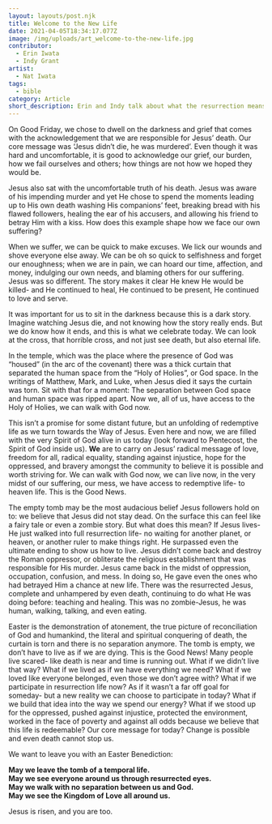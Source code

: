 ```yaml
---
layout: layouts/post.njk
title: Welcome to the New Life
date: 2021-04-05T18:34:17.077Z
image: /img/uploads/art_welcome-to-the-new-life.jpg
contributor:
  - Erin Iwata
  - Indy Grant
artist:
  - Nat Iwata
tags:
  - bible
category: Article
short_description: Erin and Indy talk about what the resurrection means for us.
---
```

On Good Friday, we chose to dwell on the darkness and grief that comes with the acknowledgement that we are responsible for Jesus’ death. Our core message was ‘Jesus didn’t die, he was murdered’. Even though it was hard and uncomfortable, it is good to acknowledge our grief, our burden, how we fail ourselves and others; how things are not how we hoped they would be. 

Jesus also sat with the uncomfortable truth of his death. Jesus was aware of his impending murder and yet He chose to spend the moments leading up to His own death washing His companions’ feet, breaking bread with his flawed followers, healing the ear of his accusers, and allowing his friend to betray Him with a kiss. How does this example shape how we face our own suffering? 

When we suffer, we can be quick to make excuses. We lick our wounds and shove everyone else away. We can be oh so quick to selfishness and forget our enoughness; when we are in pain, we can hoard our time, affection, and money, indulging our own needs, and blaming others for our suffering. Jesus was so different. The story makes it clear He knew He would be killed- and He continued to heal, He continued to be present, He continued to love and serve. 

It was important for us to sit in the darkness because this is a dark story. Imagine watching Jesus die, and not knowing how the story really ends. But we do know how it ends, and this is what we celebrate today. We can look at the cross, that horrible cross, and not just see death, but also eternal life.

In the temple, which was the place where the presence of God was “housed” (in the arc of the covenant) there was a thick curtain that separated the human space from the “Holy of Holies”, or God space. In the writings of Matthew, Mark, and Luke, when Jesus died it says the curtain was torn. Sit with that for a moment: The separation between God space and human space was ripped apart. Now we, all of us, have access to the Holy of Holies, we can walk with God now. 

This isn’t a promise for some distant future, but an unfolding of redemptive life as we turn towards the Way of Jesus. Even here and now, we are filled with the very Spirit of God alive in us today (look forward to Pentecost, the Spirit of God inside us). **We** are to carry on Jesus’ radical message of love, freedom for all, radical equality, standing against injustice, hope for the oppressed, and bravery amongst the community to believe it is possible and worth striving for. We can walk with God now, we can live now, in the very midst of our suffering, our mess, we have access to redemptive life- to heaven life. This is the Good News. 

The empty tomb may be the most audacious belief Jesus followers hold on to: we believe that Jesus did not stay dead. On the surface this can feel like a fairy tale or even a zombie story. But what does this mean? If Jesus lives- He just walked into full resurrection life- no waiting for another planet, or heaven, or another ruler to make things right. He surpassed even the ultimate ending to show us how to live. Jesus didn’t come back and destroy the Roman oppressor, or obliterate the religious establishment that was responsible for His murder. Jesus came back in the midst of oppression, occupation, confusion, and mess. In doing so, He gave even the ones who had betrayed Him a chance at new life. There was the resurrected Jesus, complete and unhampered by even death, continuing to do what He was doing before: teaching and healing. This was no zombie-Jesus, he was human, walking, talking, and even eating. 

Easter is the demonstration of atonement, the true picture of reconciliation of God and humankind, the literal and spiritual conquering of death, the curtain is torn and there is no separation anymore. The tomb is empty, we don’t have to live as if we are dying. This is the Good News! Many people live scared- like death is near and time is running out. What if we didn’t live that way? What if we lived as if we have everything we need? What if we loved like everyone belonged, even those we don’t agree with? What if we participate in resurrection life now? As if it wasn’t a far off goal for someday- but a new reality we can choose to participate in today? What if we build that idea into the way we spend our energy? What if we stood up for the oppressed, pushed against injustice, protected the environment, worked in the face of poverty and against all odds because we believe that this life is redeemable? Our core message for today? Change is possible and even death cannot stop us. 

We want to leave you with an Easter Benediction: 

**May we leave the tomb of a temporal life.** \
**May we see everyone around us through resurrected eyes.**\
**May we walk with no separation between us and God.**\
**May we see the Kingdom of Love all around us.**

Jesus is risen, and you are too.
